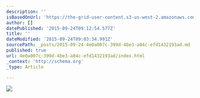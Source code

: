 ```yaml
---
description: ''
isBasedOnUrl: 'https://the-grid-user-content.s3-us-west-2.amazonaws.com/b6121062-1d1b-425e-89f8-f2482a3d00ac.png'
author: []
datePublished: '2015-09-24T09:12:54.577Z'
title: ''
dateModified: '2015-09-24T09:03:34.991Z'
sourcePath: _posts/2015-09-24-4e0a007c-399d-4be3-a84c-efd1432193ad.md
published: true
url: 4e0a007c-399d-4be3-a84c-efd1432193ad/index.html
_context: 'http://schema.org'
_type: Article

---
```

![](https://the-grid-user-content.s3-us-west-2.amazonaws.com/b6121062-1d1b-425e-89f8-f2482a3d00ac.png)